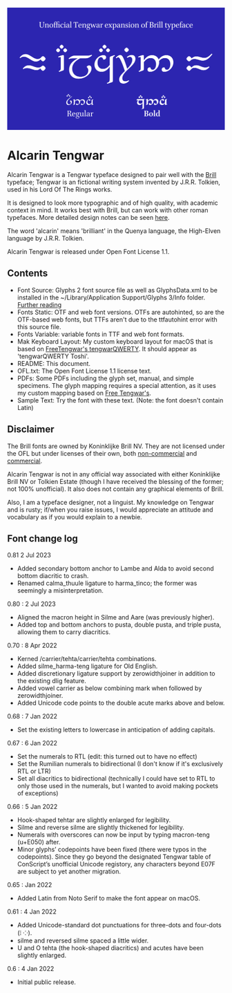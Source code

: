 ![Title image](title.svg)

# Alcarin Tengwar

Alcarin Tengwar is a Tengwar typeface designed to pair well with the [Brill](https://www.brill.com/brill-typeface) typeface; Tengwar is an fictional writing system invented by J.R.R. Tolkien, used in his Lord Of The Rings works.

It is designed to look more typographic and of high quality, with academic context in mind. It works best with Brill, but can work with other roman typefaces. More detailed design notes can be seen [here](https://tosche.net/fonts/alcarin-tengwar).

The word 'alcarin' means 'brilliant' in the Quenya language, the High-Elven language by J.R.R. Tolkien.

Alcarin Tengwar is released under Open Font License 1.1.

## Contents
- Font Source: Glyphs 2 font source file as well as GlyphsData.xml to be installed in the ~/Library/Application Support/Glyphs 3/Info folder. [Further reading](https://glyphsapp.com/learn/roll-your-own-glyph-data)
- Fonts Static: OTF and web font versions. OTFs are autohinted, so are the OTF-based web fonts, but TTFs aren't due to the ttfautohint error with this source file.
- Fonts Variable: variable fonts in TTF and web font formats.
- Mak Keyboard Layout: My custom keyboard layout for macOS that is based on [FreeTengwar's tengwarQWERTY](http://freetengwar.sourceforge.net/keylayouts.html). It should appear as 'tengwarQWERTY Toshi'.
- README: This document.
- OFL.txt: The Open Font License 1.1 license text.
- PDFs: Some PDFs including the glyph set, manual, and simple specimens. The glyph mapping requires a special attention, as it uses my custom mapping based on [Free Tengwar's](http://freetengwar.sourceforge.net/mapping.html).
- Sample Text: Try the font with these text. (Note: the font doesn't contain Latin)

## Disclaimer
The Brill fonts are owned by Koninklijke Brill NV. They are not licensed under the OFL but under licenses of their own, both [non-commercial](https://brill.com/page/BrillFont/brill-typeface) and [commercial](https://fonts.ilovetypography.com/superfamily/Brill).

Alcarin Tengwar is not in any official way associated with either Koninklijke Brill NV or Tolkien Estate (though I have received the blessing of the former; not 100% unofficial). It also does not contain any graphical elements of Brill.

Also, I am a typeface designer, not a linguist. My knowledge on Tengwar and is rusty; if/when you raise issues, I would appreciate an attitude and vocabulary as if you would explain to a newbie.

## Font change log
0.81 2 Jul 2023
- Added secondary bottom anchor to Lambe and Alda to avoid second bottom diacritic to crash.
- Renamed calma_thuule ligature to harma_tinco; the former was seemingly a misinterpretation.

0.80 : 2 Jul 2023
- Aligned the macron height in Silme and Aare (was previously higher).
- Added top and bottom anchors to pusta, double pusta, and triple pusta, allowing them to carry diacritics.

0.70 : 8 Apr 2022
- Kerned /carrier/tehta/carrier/tehta combinations.
- Added silme_harma-teng ligature for Old English.
- Added discretionary ligature support by zerowidthjoiner in addition to the existing dlig feature.
- Added vowel carrier as below combining mark when followed by zerowidthjoiner.
- Added Unicode code points to the double acute marks above and below.

0.68 : 7 Jan 2022
- Set the existing letters to lowercase in anticipation of adding capitals.

0.67 : 6 Jan 2022
- Set the numerals to RTL (edit: this turned out to have no effect)
- Set the Rumilian numerals to bidirectional (I don't know if it's exclusively RTL or LTR)
- Set all diacritics to bidirectional (technically I could have set to RTL to only those used in the numerals, but I wanted to avoid making pockets of exceptions)

0.66 : 5 Jan 2022
- Hook-shaped tehtar are slightly enlarged for legibility.
- Silme and reverse silme are slightly thickened for legibility.
- Numerals with overscores can now be input by typing macron-teng (u+E050) after.
- Minor glyphs’ codepoints have been fixed (there were typos in the codepoints). Since they go beyond the designated Tengwar table of ConScript’s unofficial Unicode registory, any characters beyond E07F are subject to yet another migration.

0.65 : Jan 2022
- Added Latin from Noto Serif to make the font appear on macOS.

0.61 : 4 Jan 2022
- Added Unicode-standard dot punctuations for three-dots and four-dots (⁝ ⁘).
- silme and reversed silme spaced a little wider.
- U and O tehta (the hook-shaped diacritics) and acutes have been slightly enlarged.

0.6 : 4 Jan 2022
- Initial public release.


